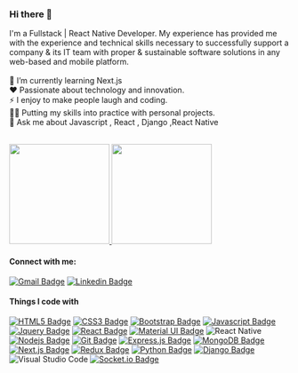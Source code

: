 
### Hi there 👋

I'm a Fullstack | React Native Developer. My experience has provided me with the experience and technical skills necessary to successfully support a company & its IT team with proper & sustainable software solutions in any web-based and mobile platform.  <br/>
 <br/>
🌱 I’m currently learning Next.js  <br/>
❤️	Passionate about technology and innovation.  <br/>
⚡ I enjoy to make people laugh and coding. <br/>
👨‍💻  Putting my skills into practice with personal projects. <br/>
💬  Ask me about Javascript , React , Django ,React Native  <br/>

</br>
<div >
  <a href="https://github.com/FelipeFama">
   <img height="180em" src="https://github-readme-stats-git-masterrstaa-rickstaa.vercel.app/api?username=Muhammet-Yildiz&&show_icons=true&theme=aura&include_all_commits=true"/>
   <img height="180em" src="https://github-readme-stats-git-masterrstaa-rickstaa.vercel.app/api/top-langs/?username=Muhammet-Yildiz&layout=compact&langs_count=7&theme=aura"/>
  </a>
</div>  
 
#### Connect with me:

[![Gmail Badge](https://img.shields.io/badge/Gmail-FF0000?style=for-the-badge&logo=gmail&logoColor=white)](mailto:yildiz.m.muhammet@gmail.com) [![Linkedin Badge](https://img.shields.io/badge/LinkedIn-0077B5?style=for-the-badge&logo=linkedin&logoColor=white)](https://www.linkedin.com/in/muhammet-yildiz1/)   
   
 
#### Things I code with

[![HTML5 Badge](https://img.shields.io/badge/HTML5-E34F26?style=for-the-badge&logo=html5&logoColor=white)](#)  [![CSS3 Badge](https://img.shields.io/badge/CSS3-1572B6?style=for-the-badge&logo=css3&logoColor=white)](#)   [![Bootstrap Badge](https://img.shields.io/badge/Bootstrap-563D7C?style=for-the-badge&logo=bootstrap&logoColor=white)](#)   [![Javascript Badge](https://img.shields.io/badge/-Javascript-F0DB4F?style=for-the-badge&labelColor=black&logo=javascript&logoColor=F0DB4F)](#) [![Jquery Badge](https://img.shields.io/badge/-Jquery-0769AD?style=for-the-badge&labelColor=black&logo=jquery&logoColor=0769AD)](#) [![React Badge](https://img.shields.io/badge/-React-61DBFB?style=for-the-badge&labelColor=black&logo=react&logoColor=61DBFB)](#) [![Material UI Badge](https://img.shields.io/badge/Muı-2196F3?style=for-the-badge&logo=mui&logoColor=white)](#) ![React Native](https://img.shields.io/badge/react_native-000000?style=for-the-badge&logo=react&logoColor=%2361DAFB) [![Nodejs Badge](https://img.shields.io/badge/-Nodejs-3C873A?style=for-the-badge&labelColor=black&logo=node.js&logoColor=3C873A)](#) [![Git Badge](https://img.shields.io/badge/Git-F05032?style=for-the-badge&logo=git&logoColor=white)](#) [![Express.js Badge](https://img.shields.io/badge/Express.js-000000?style=for-the-badge&logo=express&logoColor=white)](#)  [![MongoDB Badge](https://img.shields.io/badge/MongoDB-4EA94B?style=for-the-badge&logo=mongodb&logoColor=white)](#)   [![Next.js Badge](https://img.shields.io/badge/next.js-000000?style=for-the-badge&logo=nextdotjs&logoColor=white)](#) [![Redux Badge](https://img.shields.io/badge/Redux-593D88?style=for-the-badge&logo=redux&logoColor=white)](#)  [![Python Badge](https://img.shields.io/badge/Python-3776AB?style=for-the-badge&logo=Python&logoColor=white)](#)  [![Django Badge](https://img.shields.io/badge/Django-092E20?style=for-the-badge&logo=django&logoColor=white)](#)   ![Visual Studio Code](https://img.shields.io/badge/Visual%20Studio%20Code-0078d7.svg?style=for-the-badge&logo=visual-studio-code&logoColor=white) [![Socket.io Badge](https://img.shields.io/badge/Socket.io-010101?style=for-the-badge&logo=socket.io&logoColor=white)](#) 


